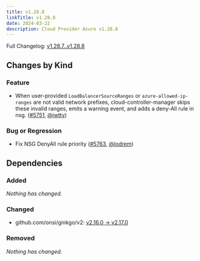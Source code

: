 ```yaml
---
title: v1.28.8
linkTitle: v1.28.8
date: 2024-03-22
description: Cloud Provider Azure v1.28.8
---
```

Full Changelog: [v1.28.7..v1.28.8](https://github.com/kubernetes-sigs/cloud-provider-azure/compare/v1.28.7...v1.28.8)

## Changes by Kind

### Feature

- When user-provided `LoadBalancerSourceRanges` or `azure-allowed-ip-ranges` are not valid network prefixes, cloud-controller-manager skips these invalid ranges, emits a warning event, and adds a deny-All rule in nsg. ([#5751](https://github.com/kubernetes-sigs/cloud-provider-azure/pull/5751), [@jwtty](https://github.com/jwtty))

### Bug or Regression

- Fix NSG DenyAll rule priority ([#5763](https://github.com/kubernetes-sigs/cloud-provider-azure/pull/5763), [@lodrem](https://github.com/lodrem))

## Dependencies

### Added
_Nothing has changed._

### Changed
- github.com/onsi/ginkgo/v2: [v2.16.0 → v2.17.0](https://github.com/onsi/ginkgo/compare/v2.16.0...v2.17.0)

### Removed
_Nothing has changed._
